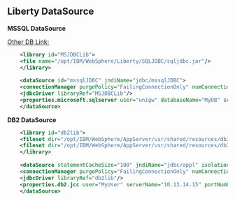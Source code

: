 ## Liberty DataSource

**MSSQL DataSource**

[Other DB Link:](https://www.ibm.com/support/knowledgecenter/en/SS7K4U_liberty/com.ibm.websphere.wlp.zseries.doc/ae/twlp_dep_configuring_ds.html)
```xml
    <library id="MSJDBCLib">
    <file name="/opt/IBM/WebSphere/Liberty/SQLJDBC/sqljdbc.jar"/>
    </library>
    
    <dataSource id="mssqlJDBC" jndiName="jdbc/mssqlJDBC">
    <connectionManager purgePolicy="FailingConnectionOnly" numConnectionsPerThreadLocal="2" minPoolSize="5" maxPoolSize="50" connectionTimeout="10s" agedTimeout="30m"/>
    <jdbcDriver libraryRef="MSJDBCLib"/>
    <properties.microsoft.sqlserver user="unigw" databaseName="MyDB" serverName="10.13.14.15" portNumber="1433" password="{xor}MYPASSWORD"/>
    </dataSource>
```
**DB2 DataSource**
```xml
    <library id="db2lib">
    <fileset dir="/opt/IBM/WebSphere/AppServer/usr/shared/resources/db2" includes="db2jcc4.jar"/>
    <fileset dir="/opt/IBM/WebSphere/AppServer/usr/shared/resources/db2" includes="db2jcc_license_cu.jar"/>
    </library>
    
    <dataSource statementCacheSize="100" jndiName="jdbc/appl" isolationLevel="TRANSACTION_READ_COMMITTED" id="db2" connectionSharing="MatchCurrentState">
    <connectionManager purgePolicy="FailingConnectionOnly" numConnectionsPerThreadLocal="2" minPoolSize="5" maxPoolSize="50" connectionTimeout="10s" agedTimeout="30m"/>
    <jdbcDriver libraryRef="db2lib"/>
    <properties.db2.jcc user="MyUser" serverName="10.13.14.15" portNumber="50000" password="MYPASSWORD" databaseName="MyDB"/>
    </dataSource>
```
